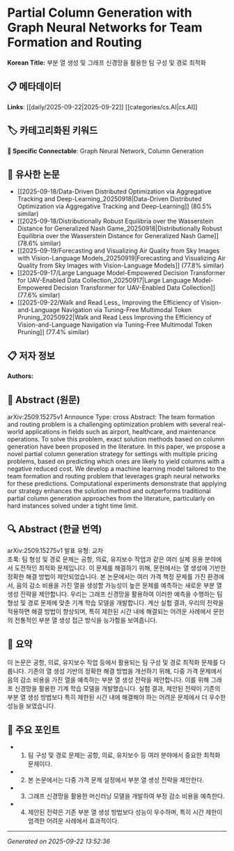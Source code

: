 # Partial Column Generation with Graph Neural Networks for Team Formation and Routing

**Korean Title:** 부분 열 생성 및 그래프 신경망을 활용한 팀 구성 및 경로 최적화

## 📋 메타데이터

**Links**: [[daily/2025-09-22|2025-09-22]] [[categories/cs.AI|cs.AI]]

## 🏷️ 카테고리화된 키워드
**🔗 Specific Connectable**: Graph Neural Network, Column Generation

## 🔗 유사한 논문
- [[2025-09-18/Data-Driven Distributed Optimization via Aggregative Tracking and Deep-Learning_20250918|Data-Driven Distributed Optimization via Aggregative Tracking and Deep-Learning]] (80.5% similar)
- [[2025-09-18/Distributionally Robust Equilibria over the Wasserstein Distance for Generalized Nash Game_20250918|Distributionally Robust Equilibria over the Wasserstein Distance for Generalized Nash Game]] (78.6% similar)
- [[2025-09-19/Forecasting and Visualizing Air Quality from Sky Images with Vision-Language Models_20250919|Forecasting and Visualizing Air Quality from Sky Images with Vision-Language Models]] (77.8% similar)
- [[2025-09-17/Large Language Model-Empowered Decision Transformer for UAV-Enabled Data Collection_20250917|Large Language Model-Empowered Decision Transformer for UAV-Enabled Data Collection]] (77.6% similar)
- [[2025-09-22/Walk and Read Less_ Improving the Efficiency of Vision-and-Language Navigation via Tuning-Free Multimodal Token Pruning_20250922|Walk and Read Less Improving the Efficiency of Vision-and-Language Navigation via Tuning-Free Multimodal Token Pruning]] (77.4% similar)

## 📋 저자 정보

**Authors:** 

## 📄 Abstract (원문)

arXiv:2509.15275v1 Announce Type: cross 
Abstract: The team formation and routing problem is a challenging optimization problem with several real-world applications in fields such as airport, healthcare, and maintenance operations. To solve this problem, exact solution methods based on column generation have been proposed in the literature. In this paper, we propose a novel partial column generation strategy for settings with multiple pricing problems, based on predicting which ones are likely to yield columns with a negative reduced cost. We develop a machine learning model tailored to the team formation and routing problem that leverages graph neural networks for these predictions. Computational experiments demonstrate that applying our strategy enhances the solution method and outperforms traditional partial column generation approaches from the literature, particularly on hard instances solved under a tight time limit.

## 🔍 Abstract (한글 번역)

arXiv:2509.15275v1 발표 유형: 교차  
초록: 팀 형성 및 경로 문제는 공항, 의료, 유지보수 작업과 같은 여러 실제 응용 분야에서 도전적인 최적화 문제입니다. 이 문제를 해결하기 위해, 문헌에서는 열 생성에 기반한 정확한 해결 방법이 제안되었습니다. 본 논문에서는 여러 가격 책정 문제를 가진 환경에서, 음의 감소 비용을 가진 열을 생성할 가능성이 높은 문제를 예측하는 새로운 부분 열 생성 전략을 제안합니다. 우리는 그래프 신경망을 활용하여 이러한 예측을 수행하는 팀 형성 및 경로 문제에 맞춘 기계 학습 모델을 개발합니다. 계산 실험 결과, 우리의 전략을 적용하면 해결 방법이 향상되며, 특히 제한된 시간 내에 해결되는 어려운 사례에서 문헌의 전통적인 부분 열 생성 접근 방식을 능가함을 보여줍니다.

## 📝 요약

이 논문은 공항, 의료, 유지보수 작업 등에서 활용되는 팀 구성 및 경로 최적화 문제를 다룹니다. 기존의 열 생성 기반의 정확한 해결 방법을 개선하기 위해, 다중 가격 문제에서 음의 감소 비용을 가진 열을 예측하는 부분 열 생성 전략을 제안합니다. 이를 위해 그래프 신경망을 활용한 기계 학습 모델을 개발했습니다. 실험 결과, 제안된 전략이 기존의 부분 열 생성 방법보다 특히 제한된 시간 내에 해결해야 하는 어려운 문제에서 더 우수한 성능을 보였습니다.

## 🎯 주요 포인트

- 1. 팀 구성 및 경로 문제는 공항, 의료, 유지보수 등 여러 분야에서 중요한 최적화 문제이다.

- 2. 본 논문에서는 다중 가격 문제 설정에서 부분 열 생성 전략을 제안한다.

- 3. 그래프 신경망을 활용한 머신러닝 모델을 개발하여 부정 감소 비용을 예측한다.

- 4. 제안된 전략은 기존 부분 열 생성 방법보다 성능이 우수하며, 특히 시간 제한이 엄격한 어려운 사례에서 효과적이다.

---

*Generated on 2025-09-22 13:52:36*